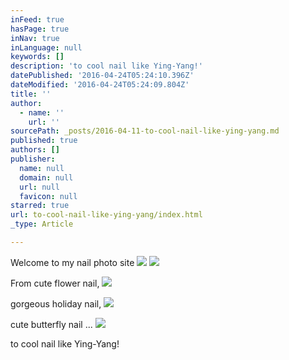 ```yaml
---
inFeed: true
hasPage: true
inNav: true
inLanguage: null
keywords: []
description: 'to cool nail like Ying-Yang!'
datePublished: '2016-04-24T05:24:10.396Z'
dateModified: '2016-04-24T05:24:09.804Z'
title: ''
author:
  - name: ''
    url: ''
sourcePath: _posts/2016-04-11-to-cool-nail-like-ying-yang.md
published: true
authors: []
publisher:
  name: null
  domain: null
  url: null
  favicon: null
starred: true
url: to-cool-nail-like-ying-yang/index.html
_type: Article

---
```

Welcome to my nail photo site ![](https://the-grid-user-content.s3-us-west-2.amazonaws.com/7676d825-6879-449d-9171-608689122847.jpg)
![](https://the-grid-user-content.s3-us-west-2.amazonaws.com/8e29fc8f-8274-4c9f-8508-ca6e73a2c2a3.jpg)

From cute flower nail,
![](https://the-grid-user-content.s3-us-west-2.amazonaws.com/bfbec721-4b57-4ea3-bd4c-44cc3e1f60a5.jpg)

gorgeous holiday nail, ![](https://the-grid-user-content.s3-us-west-2.amazonaws.com/18315fa1-a837-4b0b-a79c-598e7ea33ddc.jpg)

cute butterfly nail ...
![](https://the-grid-user-content.s3-us-west-2.amazonaws.com/430e839a-d0be-4717-bdfc-c1ae38fb7939.jpg)

to cool nail like Ying-Yang!